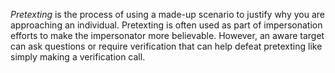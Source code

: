 *Pretexting* is the process of using a made-up scenario to justify why you are approaching an individual. Pretexting is often used as part of impersonation efforts to make the impersonator more believable. However, an aware target can ask questions or require verification that can help defeat pretexting like simply making a verification call.